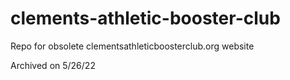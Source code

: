 # clements-athletic-booster-club

Repo for obsolete clementsathleticboosterclub.org website

Archived on 5/26/22
